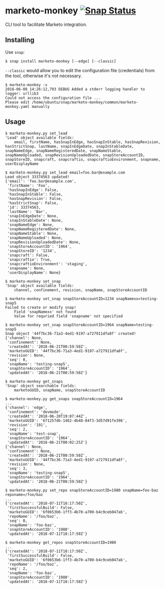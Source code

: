 # marketo-monkey [![Snap Status](https://build.snapcraft.io/badge/cprov/marketo-monkey.svg)](https://build.snapcraft.io/user/cprov/marketo-monkey)

CLI tool to facilitate Marketo integration.

## Installing

Use `snap`:

    $ snap install marketo-monkey [--edge] [--classic]

`--classic` would allow you to edit the configuration file
(credentials) from the tool, otherwise it's not necessary.

    $ marketo-monkey -v
    2018-06-08 14:26:12,793 DEBUG Added a stderr logging handler to logger: urllib3
    Could not access the configuration file ...
    Please edit /home/ubuntu/snap/marketo-monkey/common/marketo-monkey.yaml manually


## Usage

```
$ marketo-monkey.py set_lead
'Lead' object available fields:
    email, firstName, hasSnapInEdge, hasSnapInStable, hasSnapRevision, hasStrictSnap, lastName, snapInEdgeDate, snapInStableDate, snapNameEdge, snapNameRegisteredDate, snapNameStable, snapNameUploaded, snapRevisionUploadedDate, snapStoreAccountID, snapStoreID, snapcraft, snapcraftio, snapcraftioEnvironment, snapname, userDisplayName

$ marketo-monkey.py set_lead email=foo.bar@example.com
Lead object 33374563 updated!
{'email': 'foo.bar@example.com',
 'firstName': 'Foo',
 'hasSnapInEdge': False,
 'hasSnapInStable': False,
 'hasSnapRevision': False,
 'hasStrictSnap': False,
 'id': 33374563,
 'lastName': 'Bar',
 'snapInEdgeDate': None,
 'snapInStableDate': None,
 'snapNameEdge': None,
 'snapNameRegisteredDate': None,
 'snapNameStable': None,
 'snapNameUploaded': None,
 'snapRevisionUploadedDate': None,
 'snapStoreAccountID': '1964',
 'snapStoreID': '1234',
 'snapcraft': False,
 'snapcraftio': True,
 'snapcraftioEnvironment': 'staging',
 'snapname': None,
 'userDisplayName': None}

$ marketo-monkey set_snap
'Snap' object available fields:
    channel, confinement, revision, snapName, snapStoreAccountID

$ marketo-monkey set_snap snapStoreAccountID=1234 snapNamexx=testing-snap5
Failed to create or modify snap!
    Field 'snapNamexx' not found
    Value for requried field 'snapname' not specified

$ marketo-monkey set_snap snapStoreAccountID=1964 snapName=testing-snap5
Snap object '44f7bc36-71a3-4ed1-9197-a727911dfa8f' created!
{'channel': None,
 'confinement': None,
 'createdAt': '2018-06-21T00:59:50Z',
 'marketoGUID': '44f7bc36-71a3-4ed1-9197-a727911dfa8f',
 'revision': None,
 'seq': 0,
 'snapName': 'testing-snap5',
 'snapStoreAccountID': '1964',
 'updatedAt': '2018-06-21T00:59:50Z'}

$ marketo-monkey get_snaps
'Snap' object searchable fields:
    marketoGUID, snapName, snapStoreAccountID

$ marketo-monkey.py get_snaps snapStoreAccountID=1964
...
{'channel': 'edge',
 'confinement': 'devmode',
 'createdAt': '2018-06-20T19:07:44Z',
 'marketoGUID': '671257db-1462-4b48-84f3-3d57d91fe396',
 'revision': '101',
 'seq': 2,
 'snapName': 'test-snap',
 'snapStoreAccountID': '1964',
 'updatedAt': '2018-06-21T00:02:25Z'}
{'channel': None,
 'confinement': None,
 'createdAt': '2018-06-21T00:59:50Z',
 'marketoGUID': '44f7bc36-71a3-4ed1-9197-a727911dfa8f',
 'revision': None,
 'seq': 3,
 'snapName': 'testing-snap5',
 'snapStoreAccountID': '1964',
 'updatedAt': '2018-06-21T00:59:50Z'}

$ marketo-monkey.py set_repo snapStoreAccountID=1980 snapName=foo-baz reponame=/foo/baz
...
{'createdAt': '2018-07-11T18:17:50Z',
 'firstSuccessfulBuild': False,
 'marketoGUID': '6f0653b6-1ff3-4b70-a700-b4c9ceb047ab',
 'repoName': '/foo/baz',
 'seq': 0,
 'snapName': 'foo-baz',
 'snapStoreAccountID': '1980',
 'updatedAt': '2018-07-11T18:17:50Z'}

$ marketo-monkey get_repos snapStoreAccountID=1980
...
{'createdAt': '2018-07-11T18:17:50Z',
 'firstSuccessfulBuild': False,
 'marketoGUID': '6f0653b6-1ff3-4b70-a700-b4c9ceb047ab',
 'repoName': '/foo/baz',
 'seq': 2,
 'snapName': 'foo-baz',
 'snapStoreAccountID': '1980',
 'updatedAt': '2018-07-11T18:17:50Z'}


```
